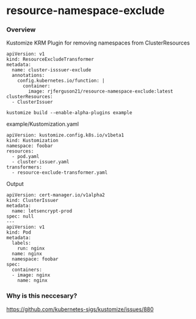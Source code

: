 # resource-namespace-exclude

### Overview

<!--mdtogo:Short-->

Kustomize KRM Plugin for removing namespaces from ClusterResources


```
apiVersion: v1
kind: ResourceExcludeTransformer
metadata:
  name: cluster-isssuer-exclude
  annotations:
    config.kubernetes.io/function: |
      container: 
        image: rjferguson21/resource-namespace-exclude:latest
clusterResources: 
  - ClusterIssuer
```
```
kustomize build --enable-alpha-plugins example
```


example/Kustomization.yaml
```
apiVersion: kustomize.config.k8s.io/v1beta1
kind: Kustomization
namespace: foobar
resources:
  - pod.yaml
  - cluster-issuer.yaml
transformers:
  - resource-exclude-transformer.yaml
```

Output
```
apiVersion: cert-manager.io/v1alpha2
kind: ClusterIssuer
metadata:
  name: letsencrypt-prod
spec: null
---
apiVersion: v1
kind: Pod
metadata:
  labels:
    run: nginx
  name: nginx
  namespace: foobar
spec:
  containers:
  - image: nginx
    name: nginx
```

### Why is this neccesary?
https://github.com/kubernetes-sigs/kustomize/issues/880
